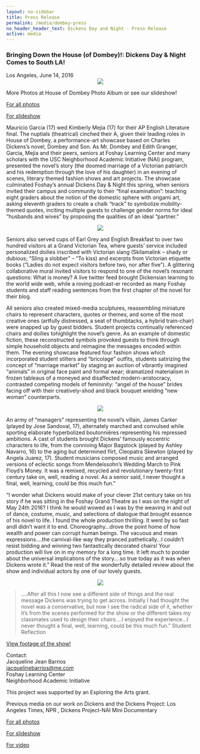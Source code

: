 ```yaml
---
layout: no-sidebar
title: Press Release
permalink: /media/dombey-press 
no_header_header_text: Dickens Day and Night - Press Release
active: media
---
```


<h3>Bringing Down the House (of Dombey)!: Dickens Day & Night Comes to South LA!</h3>
Los Angeles, June 14, 2016

<center><a href="#" class="image featured-small"><img src="https://dl.dropboxusercontent.com/s/aeo8a843pmv06on/red.jpg" /></a></center>

More Photos at House of Dombey Photo Album or see our slideshow! 

<a href="https://drive.google.com/drive/u/1/folders/0B4k8GS0JJzaMY2FydS1mYVlCWVU" target="_blank">For all photos</a>

<a href="https://drive.google.com/file/d/0B1QMqM49_KcgNGU5Yk5NcThBdkk/view" target="_blank">For slideshow</a>
 
Mauricio Garcia (17) wed Kimberly Mejia (17) for their AP English Literature final. The nuptials (theatrical) cinched their A, given their leading roles in House of Dombey, a performance-art showcase based on Charles Dickens’s novel, Dombey and Son. As Mr. Dombey and Edith Granger, Garcia, Mejia and their peers, seniors at Foshay Learning Center and many scholars with the USC Neighborhood Academic Initiative (NAI) program, presented the novel’s story (the doomed marriage of a Victorian patriarch and his redemption through the love of his daughter) in an evening of scenes, literary themed fashion shows and art projects. The showcase culminated Foshay’s annual Dickens Day & Night this spring, when seniors invited their campus and community to their “final examination”: teaching eight graders about the notion of the domestic sphere with origami art, asking eleventh graders to create a chalk “track” to symbolize mobility-themed quotes, inciting multiple guests to challenge gender norms for ideal “husbands and wives” by proposing the qualities of an ideal “partner.” 

<center><a href="#" class="image featured-small"><img src="https://dl.dropboxusercontent.com/s/8ttjabn1xh2wig3/tea.jpg" /></a></center>

Seniors also served cups of Earl Grey and English Breakfast to over two hundred visitors at a Grand Victorian Tea, where guests’ service included personalized doilies inscribed with Victorian slang (Skilamalink – shady or dubious; “Sling a slobber” – “To kiss) and excerpts from Victorian etiquette books (“Ladies do not expect visitors before two, nor after five”). A glittering collaborative mural invited visitors to respond to one of the novel’s resonant questions: What is money? A live twitter feed brought Dickensian learning to the world wide web, while a roving podcast-er recorded as many Foshay students and staff reading sentences from the first chapter of the novel for their blog.

All seniors also created mixed-media sculptures, reassembling miniature chairs to represent characters, quotes or themes, and some of the most creative ones (artfully distressed, a seat of thumbtacks, a hybrid train-chair) were snapped up by guest bidders. Student projects continually referenced chairs and doilies tohighlight the novel’s genre. As an example of domestic fiction, these reconstructed symbols provoked guests to think through simple household objects and reimagine the messages encoded within them. The evening showcase featured four fashion shows which incorporated student stilters and “bricolage” outfits, students satirizing the concept of “marriage market” by staging an auction of vibrantly imagined “animals” in original face paint and formal wear; dramatized materialism in frozen tableaus of a moneyed and disaffected modern-aristocracy, contrasted competing models of femininity: “angel of the house” brides facing off with their creatively-shod and black bouquet wielding “new woman” counterparts. 

<center><a href="#" class="image featured-small"><img src="https://dl.dropboxusercontent.com/s/l2fs5m4cq1q9lhq/chairs.jpg" /></a></center>

An army of “managers” representing the novel’s villain, James Carker (played by Jose Sandoval, 17), alternately marched and convulsed while sporting elaborate hyperbolized boutonnières representing his repressed ambitions. A cast of students brought Dickens’ famously eccentric characters to life, from the conniving Major Bagstock (played by Ashley Navarro, 16) to the aging but determined flirt, Cleopatra Skewton (played by Angela Juarez, 17). Student musicians composed music and arranged versions of eclectic songs from Mendelssohn’s Wedding March to Pink Floyd’s Money. It was a remixed, recycled and revolutionary twenty-first century take on, well, reading a novel. As a senior said, I never thought a final, well, learning, could be this much fun.”

“I wonder what Dickens would make of your clever 21st century take on his story if he was sitting in the Foshay Grand Theatre as I was on the night of May 24th 2016? I think he would wowed as I was by the weaving in and out of dance, costume, music, and selections of dialogue that brought essence of his novel to life. I found the whole production thrilling. It went by so fast andI didn’t want it to end. Choreography…drove the point home of how wealth and power can corrupt human beings. The vacuous and mean expressions….the carnival-like way they pranced pathetically…I couldn’t resist bidding and winning two fantastically decorated chairs! Your production will live on in my memory for a long time. It left much to ponder about the universal implications of the story….so true today as it was when Dickens wrote it.” Read the rest of the wonderfully detailed review about the show and individual actors by one of our lovely guests.

<center><a href="#" class="image featured-small"><img src="https://dl.dropboxusercontent.com/s/vjvp8wzfpxvsgbf/cleopatra.jpg"/></a></center>

<blockquote>….After all this I now see a different side of things and the real message Dickens was trying to get across. Initially I had thought the novel was a conservative, but now I see the radical side of it, whether it’s from the scenes performed for the show or the different takes my classmates used to design their chairs….I enjoyed the experience…I never thought a final, well, learning, could be this much fun.” Student Reflection
</blockquote>

<a href="https://www.youtube.com/watch?v=XVpvCSVmMrM" target="_blank">View footage of the show!</a>

Contact:<br>
Jacqueline Jean Barrios<br>
jacquelinebarrios@me.com<br>
Foshay Learning Center<br>
Neighborhood Academic Initiative

This project was supported by an Exploring the Arts grant. 

Previous media on our work on Dickens and the Dickens Project: Los Angeles Times, NPR , Dickens Project-NAI Mini Documentary

<a href="https://drive.google.com/drive/u/1/folders/0B4k8GS0JJzaMY2FydS1mYVlCWVU" target="_blank">For all photos</a>

<a href="https://drive.google.com/file/d/0B1QMqM49_KcgNGU5Yk5NcThBdkk/view" target="_blank">For slideshow</a>

<a href="https://www.youtube.com/watch?v=XVpvCSVmMrM" target="_blank">For video</a>